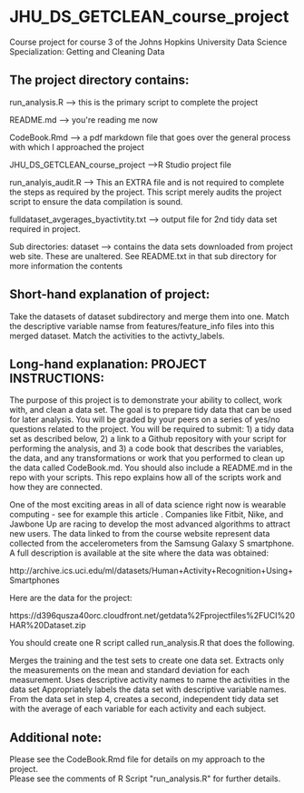 # JHU_DS_GETCLEAN_course_project 
Course project for course 3 of the Johns Hopkins University Data Science Specialization: Getting and Cleaning Data

<h2>The project directory contains:</h2>

<p>
run_analysis.R --> this is the primary script to complete the project
<p>
README.md --> you're reading me now
<p>
CodeBook.Rmd --> a pdf markdown file that goes over the general process with which I approached the project
<p>
JHU_DS_GETCLEAN_course_project -->R Studio project file
<p>
run_analyis_audit.R --> This an EXTRA file and is not required to complete the steps as required by the project.
This script merely audits the project script to ensure the data compilation is sound. 
<p>
fulldataset_avgerages_byactivtity.txt --> output file for 2nd tidy data set required in project. 
<p>
Sub directories:
dataset --> contains the data sets downloaded from project web site. These are unaltered. See README.txt in 
that sub directory for more information the contents

<h2>Short-hand explanation of project:</h2>
Take the datasets of dataset subdirectory and merge them into one.  Match the descriptive variable namse from features/feature_info files into this merged dataset. Match the activities to the activty_labels. 

<h2>Long-hand explanation:
PROJECT INSTRUCTIONS:
</h2>
<p>
The purpose of this project is to demonstrate your ability to collect, work with, and clean a data set. The goal is to prepare tidy data that can be used for later analysis. You will be graded by your peers on a series of yes/no questions related to the project. You will be required to submit: 1) a tidy data set as described below, 2) a link to a Github repository with your script for performing the analysis, and 3) a code book that describes the variables, the data, and any transformations or work that you performed to clean up the data called CodeBook.md. You should also include a README.md in the repo with your scripts. This repo explains how all of the scripts work and how they are connected.
<p>
One of the most exciting areas in all of data science right now is wearable computing - see for example this article . Companies like Fitbit, Nike, and Jawbone Up are racing to develop the most advanced algorithms to attract new users. The data linked to from the course website represent data collected from the accelerometers from the Samsung Galaxy S smartphone. A full description is available at the site where the data was obtained:
<p>
http://archive.ics.uci.edu/ml/datasets/Human+Activity+Recognition+Using+Smartphones
<p>
Here are the data for the project:
<p>
https://d396qusza40orc.cloudfront.net/getdata%2Fprojectfiles%2FUCI%20HAR%20Dataset.zip
<p>
You should create one R script called run_analysis.R that does the following.
<p>
Merges the training and the test sets to create one data set.
Extracts only the measurements on the mean and standard deviation for each measurement.
Uses descriptive activity names to name the activities in the data set
Appropriately labels the data set with descriptive variable names.
From the data set in step 4, creates a second, independent tidy data set with the average of each variable for each activity and each subject.

<h2> Additional note:</h2>
<p>
Please see the CodeBook.Rmd file for details on my approach to the project.<BR>
Please see the comments of R Script "run_analysis.R" for further details.<BR>
